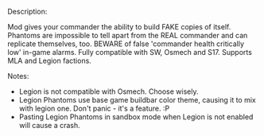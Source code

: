 Description:
  
  Mod gives your commander the ability to build FAKE copies of itself. Phantoms are impossible to tell apart from the REAL commander and can replicate themselves, too. BEWARE of false 'commander health critically low' in-game alarms. Fully compatible with SW, Osmech and S17. Supports MLA and Legion factions. 

Notes: 
- Legion is not compatible with Osmech. Choose wisely.
- Legion Phantoms use base game buildbar color theme, causing it to mix with legion one. Don't panic - it's a feature. :P
- Pasting Legion Phantoms in sandbox mode when Legion is not enabled will cause a crash. 
